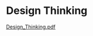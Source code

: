 # Design Thinking

[Design_Thinking.pdf](https://github.com/yakonaru/BADS7105/blob/main/Homework%2012%20-%20Design%20Thinking/Design_Thinking.pdf)
